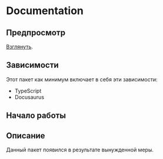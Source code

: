 # Documentation
## Предпросмотр
[Взглянуть](https://vladimircreator.github.io/Packages/Documentation/).

## Зависимости
Этот пакет как минимум включает в себя эти зависимости:

- TypeScript
- Docusaurus

## Начало работы

## Описание
Данный пакет появился в результате вынужденной меры.
